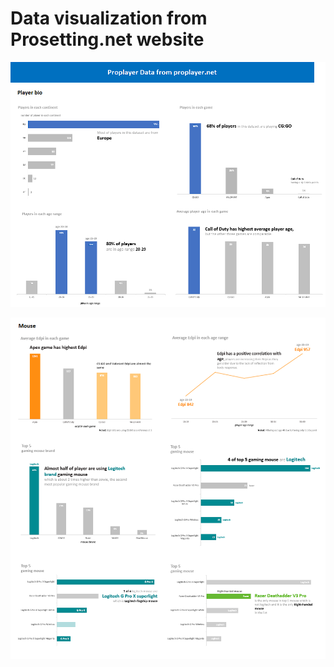 
# Data visualization from Prosetting.net website

![player_bio](https://github.com/Thanyanon/datascience_project/blob/main/data_visualization/prosetting.net/player_bio_all.png)

![player_mouse](https://github.com/Thanyanon/datascience_project/blob/main/data_visualization/prosetting.net/player_mouse_all.png)
